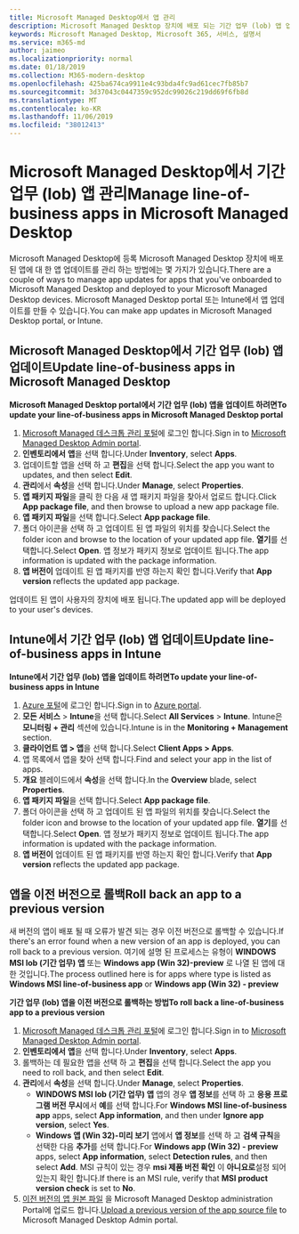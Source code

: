 ```yaml
---
title: Microsoft Managed Desktop에서 앱 관리
description: Microsoft Managed Desktop 장치에 배포 되는 기간 업무 (lob) 앱 업데이트 방법에 대 한 정보
keywords: Microsoft Managed Desktop, Microsoft 365, 서비스, 설명서
ms.service: m365-md
author: jaimeo
ms.localizationpriority: normal
ms.date: 01/18/2019
ms.collection: M365-modern-desktop
ms.openlocfilehash: 425ba674ca9911e4c93bda4fc9ad61cec7fb85b7
ms.sourcegitcommit: 3d37043c0447359c952dc99026c219dd69f6fb8d
ms.translationtype: MT
ms.contentlocale: ko-KR
ms.lasthandoff: 11/06/2019
ms.locfileid: "38012413"
---
```

# <a name="manage-line-of-business-apps-in-microsoft-managed-desktop"></a><span data-ttu-id="4cba0-104">Microsoft Managed Desktop에서 기간 업무 (lob) 앱 관리</span><span class="sxs-lookup"><span data-stu-id="4cba0-104">Manage line-of-business apps in Microsoft Managed Desktop</span></span>

<!--Application management -->

<span data-ttu-id="4cba0-105">Microsoft Managed Desktop에 등록 Microsoft Managed Desktop 장치에 배포 된 앱에 대 한 앱 업데이트를 관리 하는 방법에는 몇 가지가 있습니다.</span><span class="sxs-lookup"><span data-stu-id="4cba0-105">There are a couple of ways to manage app updates for apps that you've onboarded to Microsoft Managed Desktop and deployed to your Microsoft Managed Desktop devices.</span></span> <span data-ttu-id="4cba0-106">Microsoft Managed Desktop portal 또는 Intune에서 앱 업데이트를 만들 수 있습니다.</span><span class="sxs-lookup"><span data-stu-id="4cba0-106">You can make app updates in Microsoft Managed Desktop portal, or Intune.</span></span> 

<span id="update-app-mmd" />

## <a name="update-line-of-business-apps-in-microsoft-managed-desktop"></a><span data-ttu-id="4cba0-107">Microsoft Managed Desktop에서 기간 업무 (lob) 앱 업데이트</span><span class="sxs-lookup"><span data-stu-id="4cba0-107">Update line-of-business apps in Microsoft Managed Desktop</span></span>

<span data-ttu-id="4cba0-108">**Microsoft Managed Desktop portal에서 기간 업무 (lob) 앱을 업데이트 하려면**</span><span class="sxs-lookup"><span data-stu-id="4cba0-108">**To update your line-of-business apps in Microsoft Managed Desktop portal**</span></span>
1. <span data-ttu-id="4cba0-109">[Microsoft Managed 데스크톱 관리 포털](https://aka.ms/mmdportal)에 로그인 합니다.</span><span class="sxs-lookup"><span data-stu-id="4cba0-109">Sign in to [Microsoft Managed Desktop Admin portal](https://aka.ms/mmdportal).</span></span>
2. <span data-ttu-id="4cba0-110">**인벤토리에서** **앱**을 선택 합니다.</span><span class="sxs-lookup"><span data-stu-id="4cba0-110">Under **Inventory**, select **Apps**.</span></span>  
3. <span data-ttu-id="4cba0-111">업데이트할 앱을 선택 하 고 **편집**을 선택 합니다.</span><span class="sxs-lookup"><span data-stu-id="4cba0-111">Select the app you want to updates, and then select **Edit**.</span></span>
4. <span data-ttu-id="4cba0-112">**관리**에서 **속성**을 선택 합니다.</span><span class="sxs-lookup"><span data-stu-id="4cba0-112">Under **Manage**, select **Properties**.</span></span> 
5. <span data-ttu-id="4cba0-113">**앱 패키지 파일**을 클릭 한 다음 새 앱 패키지 파일을 찾아서 업로드 합니다.</span><span class="sxs-lookup"><span data-stu-id="4cba0-113">Click **App package file**, and then browse to upload a new app package file.</span></span>
6. <span data-ttu-id="4cba0-114">**앱 패키지 파일**을 선택 합니다.</span><span class="sxs-lookup"><span data-stu-id="4cba0-114">Select **App package file**.</span></span>
7. <span data-ttu-id="4cba0-115">폴더 아이콘을 선택 하 고 업데이트 된 앱 파일의 위치를 찾습니다.</span><span class="sxs-lookup"><span data-stu-id="4cba0-115">Select the folder icon and browse to the location of your updated app file.</span></span> <span data-ttu-id="4cba0-116">**열기**를 선택합니다.</span><span class="sxs-lookup"><span data-stu-id="4cba0-116">Select **Open**.</span></span> <span data-ttu-id="4cba0-117">앱 정보가 패키지 정보로 업데이트 됩니다.</span><span class="sxs-lookup"><span data-stu-id="4cba0-117">The app information is updated with the package information.</span></span>
8. <span data-ttu-id="4cba0-118">**앱 버전이** 업데이트 된 앱 패키지를 반영 하는지 확인 합니다.</span><span class="sxs-lookup"><span data-stu-id="4cba0-118">Verify that **App version** reflects the updated app package.</span></span> 

<span data-ttu-id="4cba0-119">업데이트 된 앱이 사용자의 장치에 배포 됩니다.</span><span class="sxs-lookup"><span data-stu-id="4cba0-119">The updated app will be deployed to your user's devices.</span></span>

<span id="update-app-intune" />

## <a name="update-line-of-business-apps-in-intune"></a><span data-ttu-id="4cba0-120">Intune에서 기간 업무 (lob) 앱 업데이트</span><span class="sxs-lookup"><span data-stu-id="4cba0-120">Update line-of-business apps in Intune</span></span>

<span data-ttu-id="4cba0-121">**Intune에서 기간 업무 (lob) 앱을 업데이트 하려면**</span><span class="sxs-lookup"><span data-stu-id="4cba0-121">**To update your line-of-business apps in Intune**</span></span>
1. <span data-ttu-id="4cba0-122">[Azure 포털](https://azure.portal.com)에 로그인 합니다.</span><span class="sxs-lookup"><span data-stu-id="4cba0-122">Sign in to [Azure portal](https://azure.portal.com).</span></span>
2. <span data-ttu-id="4cba0-123">**모든 서비스** > **Intune**을 선택 합니다.</span><span class="sxs-lookup"><span data-stu-id="4cba0-123">Select **All Services** > **Intune**.</span></span> <span data-ttu-id="4cba0-124">Intune은 **모니터링 + 관리** 섹션에 있습니다.</span><span class="sxs-lookup"><span data-stu-id="4cba0-124">Intune is in the **Monitoring + Management** section.</span></span>
3. <span data-ttu-id="4cba0-125">**클라이언트 앱 > 앱**을 선택 합니다.</span><span class="sxs-lookup"><span data-stu-id="4cba0-125">Select **Client Apps > Apps**.</span></span>
4. <span data-ttu-id="4cba0-126">앱 목록에서 앱을 찾아 선택 합니다.</span><span class="sxs-lookup"><span data-stu-id="4cba0-126">Find and select your app in the list of apps.</span></span>
5. <span data-ttu-id="4cba0-127">**개요** 블레이드에서 **속성**을 선택 합니다.</span><span class="sxs-lookup"><span data-stu-id="4cba0-127">In the **Overview** blade, select **Properties**.</span></span>
6. <span data-ttu-id="4cba0-128">**앱 패키지 파일**을 선택 합니다.</span><span class="sxs-lookup"><span data-stu-id="4cba0-128">Select **App package file**.</span></span>
7. <span data-ttu-id="4cba0-129">폴더 아이콘을 선택 하 고 업데이트 된 앱 파일의 위치를 찾습니다.</span><span class="sxs-lookup"><span data-stu-id="4cba0-129">Select the folder icon and browse to the location of your updated app file.</span></span> <span data-ttu-id="4cba0-130">**열기**를 선택합니다.</span><span class="sxs-lookup"><span data-stu-id="4cba0-130">Select **Open**.</span></span> <span data-ttu-id="4cba0-131">앱 정보가 패키지 정보로 업데이트 됩니다.</span><span class="sxs-lookup"><span data-stu-id="4cba0-131">The app information is updated with the package information.</span></span>
8. <span data-ttu-id="4cba0-132">**앱 버전이** 업데이트 된 앱 패키지를 반영 하는지 확인 합니다.</span><span class="sxs-lookup"><span data-stu-id="4cba0-132">Verify that **App version** reflects the updated app package.</span></span>

<span id="roll-back-app-mmd" />

## <a name="roll-back-an-app-to-a-previous-version"></a><span data-ttu-id="4cba0-133">앱을 이전 버전으로 롤백</span><span class="sxs-lookup"><span data-stu-id="4cba0-133">Roll back an app to a previous version</span></span>

<span data-ttu-id="4cba0-134">새 버전의 앱이 배포 될 때 오류가 발견 되는 경우 이전 버전으로 롤백할 수 있습니다.</span><span class="sxs-lookup"><span data-stu-id="4cba0-134">If there's an error found when a new version of an app is deployed, you can roll back to a previous version.</span></span> <span data-ttu-id="4cba0-135">여기에 설명 된 프로세스는 유형이 **WINDOWS MSI lob (기간 업무) 앱** 또는 **Windows app (Win 32)-preview** 로 나열 된 앱에 대 한 것입니다.</span><span class="sxs-lookup"><span data-stu-id="4cba0-135">The process outlined here is for apps where type is listed as **Windows MSI line-of-business app** or **Windows app (Win 32) - preview**</span></span>

<span data-ttu-id="4cba0-136">**기간 업무 (lob) 앱을 이전 버전으로 롤백하는 방법**</span><span class="sxs-lookup"><span data-stu-id="4cba0-136">**To roll back a line-of-business app to a previous version**</span></span>

1. <span data-ttu-id="4cba0-137">[Microsoft Managed 데스크톱 관리 포털](https://aka.ms/mmdportal)에 로그인 합니다.</span><span class="sxs-lookup"><span data-stu-id="4cba0-137">Sign in to [Microsoft Managed Desktop Admin portal](https://aka.ms/mmdportal).</span></span>
2. <span data-ttu-id="4cba0-138">**인벤토리에서** **앱**을 선택 합니다.</span><span class="sxs-lookup"><span data-stu-id="4cba0-138">Under **Inventory**, select **Apps**.</span></span>  
3. <span data-ttu-id="4cba0-139">롤백하는 데 필요한 앱을 선택 하 고 **편집**을 선택 합니다.</span><span class="sxs-lookup"><span data-stu-id="4cba0-139">Select the app you need to roll back, and then select **Edit**.</span></span>
4. <span data-ttu-id="4cba0-140">**관리**에서 **속성**을 선택 합니다.</span><span class="sxs-lookup"><span data-stu-id="4cba0-140">Under **Manage**, select **Properties**.</span></span> 
    - <span data-ttu-id="4cba0-141">**WINDOWS MSI lob (기간 업무) 앱** 앱의 경우 **앱 정보**를 선택 하 고 **응용 프로그램 버전 무시**에서 **예**를 선택 합니다.</span><span class="sxs-lookup"><span data-stu-id="4cba0-141">For **Windows MSI line-of-business app** apps, select **App information**, and then under **Ignore app version**, select **Yes**.</span></span>
    - <span data-ttu-id="4cba0-142">**Windows 앱 (Win 32)-미리 보기** 앱에서 **앱 정보**를 선택 하 고 **검색 규칙**을 선택한 다음 **추가**를 선택 합니다.</span><span class="sxs-lookup"><span data-stu-id="4cba0-142">For **Windows app (Win 32) - preview** apps, select **App information**, select **Detection rules**, and then select **Add**.</span></span> 
    <span data-ttu-id="4cba0-143">MSI 규칙이 있는 경우 **msi 제품 버전 확인** 이 **아니요로**설정 되어 있는지 확인 합니다.</span><span class="sxs-lookup"><span data-stu-id="4cba0-143">If there is an MSI rule, verify that **MSI product version check** is set to **No**.</span></span>
5. <span data-ttu-id="4cba0-144">[이전 버전의 앱 원본 파일](../get-started/deploy-apps.md) 을 Microsoft Managed Desktop administration Portal에 업로드 합니다.</span><span class="sxs-lookup"><span data-stu-id="4cba0-144">[Upload a previous version of the app source file](../get-started/deploy-apps.md) to Microsoft Managed Desktop Admin portal.</span></span>  

